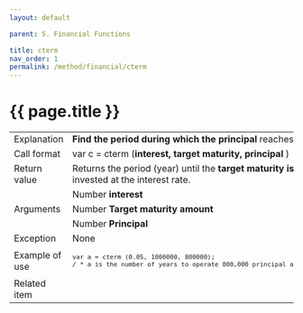 ```yaml
---
layout: default

parent: 5. Financial Functions

title: cterm
nav_order: 1
permalink: /method/financial/cterm
---
```




# {{ page.title }}

<table>
  <tr>
    <td>Explanation</td>
    <td colspan="2"><b>Find the period during which the principal</b> reaches the <b>target maturity amount.</b></td>
  </tr>
  <tr>
    <td>Call format</td>
    <td colspan="2">var c = cterm (<b>interest, target maturity, principal </b>)</td>
  </tr>
  <tr>
    <td>Return value</td>
    <td colspan="2">Returns the period (year) until the <b>target maturity is reached when the principal</b> is invested at the interest rate.</td>
  </tr>  
   <tr>
    <td rowspan="3">Arguments</td>
    <td>Number  <b>interest</b></td>
    <td>For 5% , specify 0.05</td>
  </tr>
  <tr>
    <td>Number  <b>Target maturity amount</b></td>
    <td>Target amount</td>
  </tr>
  <tr>
    <td>Number <b>Principal</b></td>
    <td></td>
  </tr>
  <tr>
    <td>Exception</td>
    <td colspan="2">None</td>
  </tr>
  <tr>
    <td>Example of use</td>
    <td colspan="2"><code><pre>var a = cterm (0.05, 1000000, 800000);
/ * a is the number of years to operate 800,000 principal at an annual rate of 5 % to 1 million * /</pre></code></td>
  </tr>
  <tr>
    <td>Related item</td>
    <td colspan="2"></td>
  </tr>
</table>





